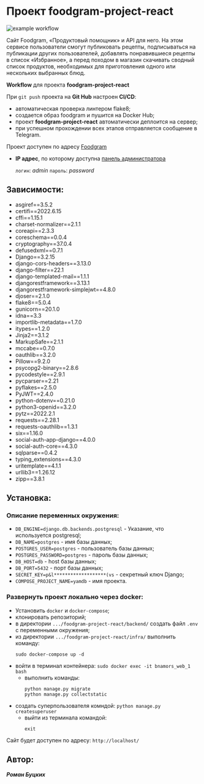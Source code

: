 # Проект foodgram-project-react

![example workflow](https://github.com/BnamoRS/foodgram-project-react/actions/workflows/foodgram_workflow.yml/badge.svg)

Сайт Foodgram, «Продуктовый помощник» и API для него. На этом сервисе пользователи смогут публиковать рецепты, подписываться на публикации других пользователей, добавлять понравившиеся рецепты в список «Избранное», а перед походом в магазин скачивать сводный список продуктов, необходимых для приготовления одного или нескольких выбранных блюд.

**Workflow** для проекта **foodgram-project-react**

При `git push` проекта на **Git Hub** настроен  **CI/CD**:
- автоматическая проверка линтером flake8;
- создается образ foodgram и пушится на Docker Hub;
- проект **foodgram-project-react** автоматически деплоится на сервер;
- при успешном прохождении всех этапов отправляется сообщение в Telegram.


Проект доступен по адресу [Foodgram](http://51.250.110.117/)

- **IP адрес**, по которому доступна [панель администратора](http://51.250.110.117/admin/ "Вход в панель администратора проекта")

    `логин`: *admin*
    `пароль`: *password*


## Зависимости:

- asgiref==3.5.2
- certifi==2022.6.15
- cffi==1.15.1
- charset-normalizer==2.1.1
- coreapi==2.3.3
- coreschema==0.0.4
- cryptography==37.0.4
- defusedxml==0.7.1
- Django==3.2.15
- django-cors-headers==3.13.0
- django-filter==22.1
- django-templated-mail==1.1.1
- djangorestframework==3.13.1
- djangorestframework-simplejwt==4.8.0
- djoser==2.1.0
- flake8==5.0.4
- gunicorn==20.1.0
- idna==3.3
- importlib-metadata==1.7.0
- itypes==1.2.0
- Jinja2==3.1.2
- MarkupSafe==2.1.1
- mccabe==0.7.0
- oauthlib==3.2.0
- Pillow==9.2.0
- psycopg2-binary==2.8.6
- pycodestyle==2.9.1
- pycparser==2.21
- pyflakes==2.5.0
- PyJWT==2.4.0
- python-dotenv==0.21.0
- python3-openid==3.2.0
- pytz==2022.2.1
- requests==2.28.1
- requests-oauthlib==1.3.1
- six==1.16.0
- social-auth-app-django==4.0.0
- social-auth-core==4.3.0
- sqlparse==0.4.2
- typing_extensions==4.3.0
- uritemplate==4.1.1
- urllib3==1.26.12
- zipp==3.8.1


## Установка:

### Описание переменных окружения:

- `DB_ENGINE=django.db.backends.postgresql` -  Указание, что используется postgresql;
- `DB_NAME=postgres` - имя базы данных;
- `POSTGRES_USER=postgres` - пользователь базы данных;
- `POSTGRES_PASSWORD=postgres` - пароль базы данных;
- `DB_HOST=db` - host базы данных;
- `DB_PORT=5432` - порт базы данных;
- `SECRET_KEY=p&l*******************(vs` - секретный ключ Django;
- `COMPOSE_PROJECT_NAME=yamdb` - имя проекта.

### Развернуть проект локально через docker:

- Установить `docker` и `docker-compose`;
- клонировать репозиторий;
- в директории  `.../foodgram-project-react/backend/` создать файл `.env` с переменными окружения;
- из директории `.../foodgram-project-react/infra/` выполнить команду:
	```
	sudo docker-compose up -d
	```
- войти в терминал контейнера:
		`sudo docker exec -it bnamors_web_1 bash`
	- выполнить команды:
		```
		python manage.py migrate
		python manage.py collectstatic
        ```
- создать суперпользователя комндой:
		```
		python manage.py createsuperuser
		```
	- выйти из терминала командой:
		```
		exit
		```

Сайт будет доступен по адресу: `http://localhost/`

## Автор:

***Роман Буцких***
